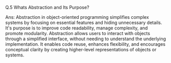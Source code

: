 Q.5 Whats Abstraction and Its Purpose?

Ans: Abstraction in object-oriented programming simplifies complex systems by focusing on essential features and hiding unnecessary details. It's purpose is to improve code readability, manage complexity, and promote modularity. Abstraction allows users to interact with objects through a simplified interface, without needing to understand the underlying implementation. It enables code reuse, enhances flexibility, and encourages conceptual clarity by creating higher-level representations of objects or systems.